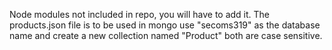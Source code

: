 Node modules not included in repo, you will have to add it. The products.json file is to be used in mongo use "secoms319"
as the database name and create a new collection named "Product" both are case sensitive.
